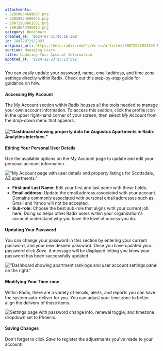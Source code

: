 ```yaml
---
attachments:
- 32950854689037.png
- 32950854690445.png
- 28872988861581.png
- 28918643456013.png
category: Benchmark
created_at: '2024-07-31T16:56:30Z'
id: 28872972922893
original_url: https://help.radix.com/hc/en-us/articles/28872972922893-Updating-Your-Account-Information
section: Managing Users
title: Updating Your Account Information
updated_at: '2024-12-23T15:13:59Z'
---
```


You can easily update your password, name, email address, and time zone settings directly within Radix. Check out this step-by-step guide for guidance on how.

#### Accessing My Account

The My Account section within Radix houses all the tools needed to manage your own account information. To access this section, click the profile icon in the upper right-hand corner of your screen, then select *My Account* from the drop-down menu that appears.

#### !["Dashboard showing property data for Augustus Apartments in Radix Analytics interface."](attachments/32950854689037.png)

#### Editing Your Personal User Details

Use the available options on the My Account page to update and edit your personal account information.

!["My Account page with user details and property listings for Scottsdale, AZ apartments."](attachments/32950854690445.png)

* **First and Last Name:** Edit your first and last name with these fields.
* **Email address:** Update the email address associated with your account. Domains commonly associated with personal email addresses such as Gmail and Yahoo will not be accepted.
* **Sub-role:** Choose the best sub-role that aligns with your current job here. Doing so helps other Radix users within your organization's account understand why you have the level of access you do.

#### Updating Your Password

You can change your password in this section by entering your current password, and your new desired password. Once you have updated your password click *Save*. A message will be displayed letting you know your password has been successfully updated.

!["Dashboard showing apartment rankings and user account settings panel on the right."](attachments/28872988861581.png)

#### Modifying Your Time zone

Within Radix, there are a variety of emails, alerts, and reports you can have the system auto-deliver for you. You can adjust your time zone to better align the delivery of these items.

![Settings page with password change info, renewal toggle, and timezone dropdown set to Phoenix.](attachments/28918643456013.png)

#### Saving Changes

Don't forget to click *Save* to register the adjustments you've made to your account!